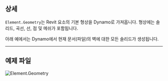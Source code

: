 ## 상세
`Element.Geometry`는 Revit 요소의 기본 형상을 Dynamo로 가져옵니다. 형상에는 솔리드, 곡선, 선, 점 및 메쉬가 포함됩니다.

아래 예에서는 Dynamo에서 현재 문서(파일)의 벽에 대한 모든 솔리드가 생성됩니다.
___
## 예제 파일

![Element.Geometry](./Revit.Elements.Element.Geometry_img.jpg)
